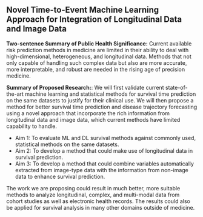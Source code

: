 
## Novel Time-to-Event Machine Learning Approach for Integration of Longitudinal Data and Image Data 

**Two-sentence Summary of Public Health Significance:**  Current available risk prediction methods in medicine are limited in their ability to deal with high-dimensional, heterogeneous, and longitudinal data. Methods that not only capable of handling such complex data but also are more accurate, more interpretable, and robust are needed in the rising age of precision medicine.   


**Summary of Proposed Research:**: We will first validate current state-of-the-art machine learning and statistical methods for survival time prediction on the same datasets to justify for their clinical use. We will then propose a method for better survival time prediction and disease trajectory forecasting using a novel approach that incorporate the rich information from longitudinal data and image data, which current methods have limited capability to handle.  


- Aim 1: To evaluate ML and DL survival methods against commonly used, statistical methods on the same datasets.  
- Aim 2: To develop a method that could make use of longitudinal data in survival prediction.
- Aim 3: To develop a method that could combine variables automatically extracted from image-type data with the information from non-image data to enhance survival prediction. 

The work we are proposing could result in much better, more suitable methods to analyze longitudinal, complex, and multi-modal data from cohort studies as well as electronic health records. The results could also be applied for survival analysis in many other domains outside of medicine. 
